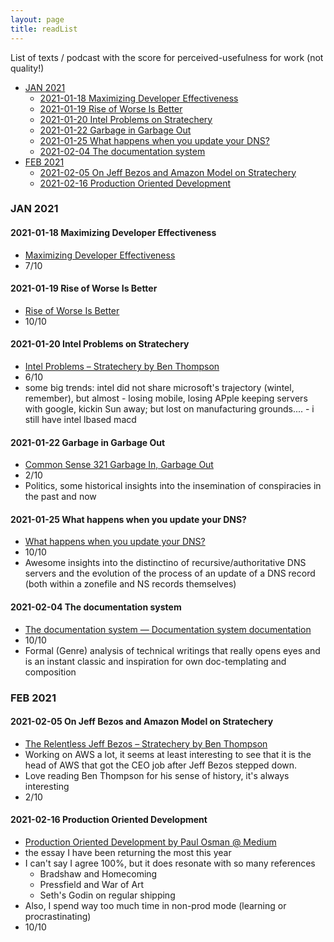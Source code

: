 ```yaml
---
layout: page
title: readList
---
```


List of texts / podcast with the score for perceived-usefulness for work (not quality!)

<!-- TOC -->

- [JAN 2021](#jan-2021)
    - [2021-01-18 Maximizing Developer Effectiveness](#2021-01-18-maximizing-developer-effectiveness)
    - [2021-01-19 Rise of Worse Is Better](#2021-01-19-rise-of-worse-is-better)
    - [2021-01-20 Intel Problems on Stratechery](#2021-01-20-intel-problems-on-stratechery)
    - [2021-01-22 Garbage in Garbage Out](#2021-01-22-garbage-in-garbage-out)
    - [2021-01-25 What happens when you update your DNS?](#2021-01-25-what-happens-when-you-update-your-dns)
    - [2021-02-04 The documentation system](#2021-02-04-the-documentation-system)
- [FEB 2021](#feb-2021)
    - [2021-02-05 On Jeff Bezos and Amazon Model on Stratechery](#2021-02-05-on-jeff-bezos-and-amazon-model-on-stratechery)
    - [2021-02-16 Production Oriented Development](#2021-02-16-production-oriented-development)

<!-- /TOC -->

### JAN 2021
#### 2021-01-18 Maximizing Developer Effectiveness
* [Maximizing Developer Effectiveness](https://martinfowler.com/articles/developer-effectiveness.html#HowToGetStarted)
* 7/10

#### 2021-01-19 Rise of Worse Is Better
* [Rise of Worse Is Better](https://dreamsongs.com/RiseOfWorseIsBetter.html)
* 10/10

#### 2021-01-20 Intel Problems on Stratechery 
* [Intel Problems – Stratechery by Ben Thompson](https://stratechery.com/2021/intel-problems/)
* 6/10
* some big trends: intel did not share microsoft's trajectory (wintel, remember), but almost - losing mobile, losing APple keeping servers with google, kickin Sun away; but lost on manufacturing grounds.... - i still have intel lbased macd

#### 2021-01-22 Garbage in Garbage Out
* [Common Sense 321 Garbage In, Garbage Out](https://www.dancarlin.com/product/common-sense-321-garbage-in-garbage-out/)
* 2/10
* Politics, some historical insights into the insemination of conspiracies in the past and now

#### 2021-01-25 What happens when you update your DNS?
* [What happens when you update your DNS?](https://jvns.ca/blog/how-updating-dns-works/)
* 10/10
* Awesome insights into the distinctino of recursive/authoritative DNS servers and the evolution of the process of an update of a DNS record (both within a zonefile and NS records themselves)

#### 2021-02-04 The documentation system
* [The documentation system — Documentation system documentation](https://documentation.divio.com/#the-documentation-system)
* 10/10
* Formal (Genre) analysis of technical writings that really opens eyes and is an instant classic and inspiration for own doc-templating and composition

### FEB 2021
#### 2021-02-05 On Jeff Bezos and Amazon Model on Stratechery
* [The Relentless Jeff Bezos – Stratechery by Ben Thompson](https://stratechery.com/2021/the-relentless-jeff-bezos/)
* Working on AWS a lot, it seems at least interesting to see that it is the head of AWS that got the CEO job after Jeff Bezos stepped down.
* Love reading Ben Thompson for his sense of history, it's always interesting
* 2/10

#### 2021-02-16 Production Oriented Development
* [Production Oriented Development by Paul Osman @ Medium](https://medium.com/@paulosman/production-oriented-development-8ae05f8cc7ea)
* the essay I have been returning the most this year
* I can't say I agree 100%, but it does resonate with so many references
    * Bradshaw and Homecoming
    * Pressfield and War of Art
    * Seth's Godin on regular shipping
* Also, I spend way too much time in non-prod mode (learning or procrastinating)
* 10/10

